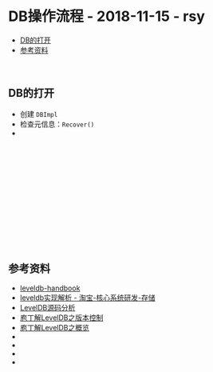 # DB操作流程 - 2018-11-15 - rsy

- [DB的打开](#db_open)
- [参考资料](#reference)

&nbsp;   
<a id="db_open"></a>
## DB的打开

- 创建 `DBImpl`
- 检查元信息：`Recover()`
- 


&nbsp;   
<a id=""></a>
##





&nbsp;   
<a id=""></a>
##




&nbsp;   
<a id=""></a>
##




&nbsp;   
<a id=""></a>
##


&nbsp;   
<a id="reference"></a>
## 参考资料

- [leveldb-handbook](https://leveldb-handbook.readthedocs.io/zh/latest/)
- [leveldb实现解析 - 淘宝-核心系统研发-存储](https://github.com/rsy56640/read_and_analyse_levelDB/blob/master/reference/DB%20leveldb%E5%AE%9E%E7%8E%B0%E8%A7%A3%E6%9E%90.pdf)
- [LevelDB源码分析](https://wenku.baidu.com/view/b3285278b90d6c85ec3ac687.html)
- [庖丁解LevelDB之版本控制](http://catkang.github.io/2017/02/03/leveldb-version.html)
- [庖丁解LevelDB之概览](http://catkang.github.io/2017/01/07/leveldb-summary.html)
- []()
- []()
- []()
- []()